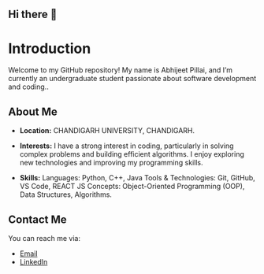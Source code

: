 ## Hi there 👋
# Introduction

Welcome to my GitHub repository! My name is Abhijeet Pillai, and  I’m currently an undergraduate student passionate about software development and coding.. 

## About Me

- **Location:** CHANDIGARH UNIVERSITY, CHANDIGARH.
- **Interests:**  I have a strong interest in coding, particularly in solving complex problems and building efficient algorithms. I enjoy exploring new technologies and improving my programming skills.

- **Skills:** Languages: Python, C++, Java
Tools & Technologies: Git, GitHub, VS Code, REACT JS 
Concepts: Object-Oriented Programming (OOP), Data Structures, Algorithms.

## Contact Me

You can reach me via:
- [Email](mailto:pillaiabhijeetpillai@gmail.com)
- [LinkedIn](www.linkedin.com/in/abhijeet-pillai-a4ab5b282)
